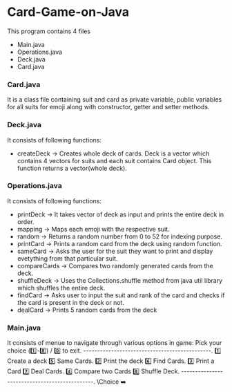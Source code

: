 # Card-Game-on-Java
This program contains 4 files
- Main.java
- Operations.java
- Deck.java
- Card.java
### Card.java
It is a class file containing suit and card as private variable, public variables for all suits for emoji along with constructor, getter and setter methods.
### Deck.java
It consists of following functions:
- createDeck -> Creates whole deck of cards. Deck is a vector which contains 4 vectors for suits and each suit contains Card object. This function returns a vector(whole deck).
### Operations.java
It consists of following functions:
- printDeck -> It takes vector of deck as input and prints the entire deck in order.
- mapping -> Maps each emoji with the respective suit.
- random -> Returns a random number from 0 to 52 for indexing purpose.
- printCard -> Prints a random card from the deck using random function.
- sameCard -> Asks the user for the suit they want to print and display evetything from that particular suit.
- compareCards -> Compares two randomly generated cards from the deck.
- shuffleDeck -> Uses the Collections.shuffle method from java util library which shuffles the entire deck.
- findCard -> Asks user to input the suit and rank of the card and checks if the card is present in the deck or not.
- dealCard -> Prints 5 random cards from the deck
### Main.java
It consists of menue to navigate through various options in game:
Pick your choice (1️⃣-8️⃣) / 0️⃣ to exit.
----------------------------------------------.
1️⃣ Create a deck               5️⃣ Same Cards.
2️⃣ Print the deck              6️⃣ Find Cards.
3️⃣ Print a Card                7️⃣ Deal Cards.
4️⃣ Compare two Cards           8️⃣ Shuffle Deck.
\----------------------------------------------.
\Choice ➡️
